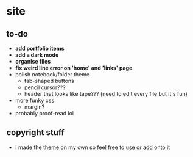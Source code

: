 # site

## to-do
* **add portfolio items**
* **add a dark mode**
* **organise files**
* **fix weird line error on 'home' and 'links' page**
* polish notebook/folder theme
  * tab-shaped buttons
  * pencil cursor???
  * header that looks like tape??? (need to edit every file but it's fun)
* more funky css
  * margin?
* probably proof-read lol

## copyright stuff
* i made the theme on my own so feel free to use or add onto it
